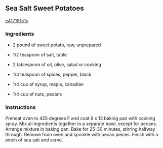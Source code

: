 ## Sea Salt Sweet Potatoes

[e41719151c](http://allrecipes.com/recipe/sea-salt-sweet-potatoes/)

### Ingredients

 - 2 pound of sweet potato, raw, unprepared

 - 1/2 teaspoon of salt, table

 - 2 tablespoon of oil, olive, salad or cooking

 - 1/4 teaspoon of spices, pepper, black

 - 1/4 cup of syrup, maple, canadian

 - 1/4 cup of nuts, pecans

### Instructions

Preheat oven to 425 degrees F and coat 9 x 13 baking pan with cooking spray. Mix all ingredients together in a separate bowl, except for pecans. Arrange mixture in baking pan. Bake for 25-30 minutes, stirring halfway through. Remove from oven and sprinkle with pecan pieces. Finish with a pinch of sea salt and serve.